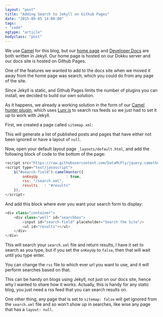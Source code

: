 ```yaml
---
layout: "post"
title: "Adding Search to Jekyll on Github Pages"
date: "2015-09-05 14:00:00"
tags: 
- "code"
ogtype: "article"
bodyclass: "post"
---
```


We use [Camel](https://github.com/DataMcFly/camel) for this blog, but our [home page](http://flybase.io/) and [Developer Docs](http://docs.flybase.io/) are both written in Jekyll. Our home page is hosted on our Dokku server and our docs site is hosted on Github Pages.

One of the features we wanted to add to the docs site when we moved it away from the home page was search, which you could do from any page of the site.

Since Jekyll is static, and Github Pages limits the number of plugins you can install, we decided to build our own solution.

As it happens, we already a working solution in the form of our [Camel hunter plugin](https://github.com/DataMcFly/jquery.camelhunter), which uses [Lunr.js](http://lunrjs.com/) to search rss feeds so we just had to set it up to work with Jekyll.

First, we created a page called `sitemap.xml`:

<script src="https://gist.github.com/freekrai/33dd6579d4a6ec464caf.js"></script>

This will generate a list of published posts and pages that have either not been ignored or have a layout of `null`.

Now, open your default layout page `_layouts/default.html`, and add the following block of code to the bottom of the page:

```javascript
<script src="https://raw.githubusercontent.com/DataMcFly/jquery.camelhunter/master/jquery.camelhunter.min.js"></script>
<script type="text/javascript">
	$("#search-field").camelHunter({
		onKeyUp 			: true,
		rss: "/search.xml",
		results   : "#results"
	});
</script>
```

And add this block where ever you want your search form to display:

```javascript
<div class="container">
	<div class="well" id="searchbox">
		<input id="search-field" placeholder="Search the Site"/>
		<ul id="results"></ul>
	</div>
</div>
```

This will search your `search.xml` file and return results, I have it set to search as you type, but if you set the `onKeyUp` to `false`, then that will wait until you type enter.

You can change the `rss` file to which ever url you want to use, and it will perform searches based on that.

This can be handy on blogs using Jekyll, not just on our docs site, hence why I wanted to share how it works. Actually, this is handy for any static blog, you just need a rss feed that you can search results on.

One other thing, any page that is set to `sitemap: false` will get ignored from the `search.xml` file and so won't show up in searches, like wise any page that has a `layout: null`.